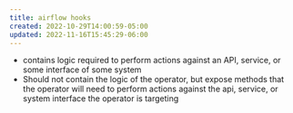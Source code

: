 ```yaml
---
title: airflow hooks
created: 2022-10-29T14:00:59-05:00
updated: 2022-11-16T15:45:29-06:00
---
```


- contains logic required to perform actions against an API, service, or some interface of some system
- Should not contain the logic of the operator, but expose methods that the operator will need to perform actions against the api, service, or system interface the operator is targeting

